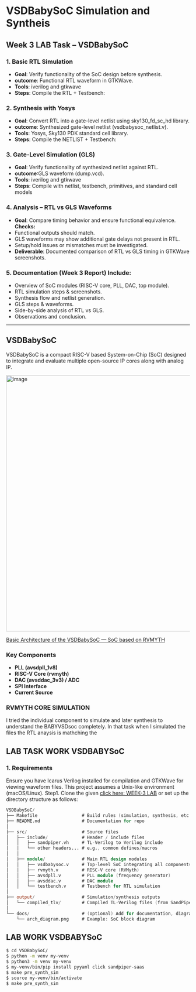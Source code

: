 # VSDBabySoC Simulation and Syntheis 
## Week 3 LAB Task – VSDBabySoC

### 1. Basic RTL Simulation
- **Goal**: Verify functionality of the SoC design before synthesis.
- **outcome**: Functional RTL waveform in GTKWave.
- **Tools**: iverilog and gtkwave
- **Steps**: Compile the RTL + Testbench:

### 2. Synthesis with Yosys
- **Goal**: Convert RTL into a gate-level netlist using sky130_fd_sc_hd library.
- **outcome**: Synthesized gate-level netlist (vsdbabysoc_netlist.v).
- **Tools**: Yosys, Sky130 PDK standard cell library.
- **Steps**: Compile the NETLIST + Testbench:

### 3. Gate-Level Simulation (GLS)
- **Goal**: Verify functionality of synthesized netlist against RTL.
- **outcome**:GLS waveform (dump.vcd).
- **Tools**: iverilog and gtkwave
- **Steps**: Compile with netlist, testbench, primitives, and standard cell models

### 4. Analysis – RTL vs GLS Waveforms
- **Goal**: Compare timing behavior and ensure functional equivalence.
**Checks:**
- Functional outputs should match.
- GLS waveforms may show additional gate delays not present in RTL.
- Setup/hold issues or mismatches must be investigated.
- **Deliverable**: Documented comparison of RTL vs GLS timing in GTKWave screenshots.

### 5. Documentation (Week 3 Report) Include:
- Overview of SoC modules (RISC-V core, PLL, DAC, top module).
- RTL simulation steps & screenshots.
- Synthesis flow and netlist generation.
- GLS steps & waveforms.
- Side-by-side analysis of RTL vs GLS.
- Observations and conclusion.

---- 
## VSDBabySoC
VSDBabySoC is a compact RISC-V based System-on-Chip (SoC) designed to integrate and evaluate multiple open-source IP cores along with analog IP.

<img width="700" height="700" alt="image" src="https://github.com/user-attachments/assets/869b0def-220a-49db-bbda-cd3ff7611e59" />


 [Basic Architecture of the VSDBabySoC — SoC based on RVMYTH ](https://github.com/manili/VSDBabySoC/tree/main)


### Key Components
- **PLL (avsdpll_1v8)**
- **RISC-V Core (rvmyth)**
- **DAC (avsddac_3v3) / ADC**
- **SPI Interface**
- **Current Source**

### RVMYTH CORE SIMULATION
I tried the individual component to simulate and later synthesis to understand the BABYVSDsoc completely. In that task when I simulated the files the RTL anaysis is mathching the 


## LAB TASK WORK VSDBABYSoC

### 1. Requirements
Ensure you have Icarus Verilog installed for compilation and GTKWave for viewing waveform files. This project assumes a Unix-like environment (macOS/Linux).
Step1. Clone the given [click here: WEEK-3 LAB](https://github.com/hemanthkumardm/SFAL-VSD-SoC-Journey/tree/main/12.%20VSDBabySoC%20Project) or set up the directory structure as follows:
```verilog
VSDBabySoC/
├── Makefile                 # Build rules (simulation, synthesis, etc.)
├── README.md                # Documentation for repo
│
├── src/                     # Source files
│   ├── include/             # Header / include files
│   │   ├── sandpiper.vh     # TL-Verilog to Verilog include
│   │   └── other headers... # e.g., common defines/macros
│   │
│   ├── module/              # Main RTL design modules
│   │   ├── vsdbabysoc.v     # Top-level SoC integrating all components
│   │   ├── rvmyth.v         # RISC-V core (RVMyth)
│   │   ├── avsdpll.v        # PLL module (frequency generator)
│   │   ├── avsddac.v        # DAC module
│   │   └── testbench.v      # Testbench for RTL simulation
│
├── output/                  # Simulation/synthesis outputs
│   └── compiled_tlv/        # Compiled TL-Verilog files (from SandPiper)
│
└── docs/                    # (optional) Add for documentation, diagrams
    └── arch_diagram.png     # Example: SoC block diagram

```

## LAB WORK VSDBABYSoC

``` bash
$ cd VSDBabySoC/
$ python -m venv my-venv
$ python3 -m venv my-venv
$ my-venv/bin/pip install pyyaml click sandpiper-saas
$ make pre_synth_sim
$ source my-venv/bin/activate
$ make pre_synth_sim
```

